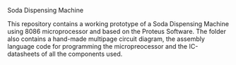 Soda Dispensing Machine

This repository contains a working prototype of a Soda Dispensing Machine using 8086 microprocessor and based on the Proteus Software. The folder also contains a hand-made multipage circuit diagram, the assembly language code for programming the micropreocessor and the IC-datasheets of all the components used.
